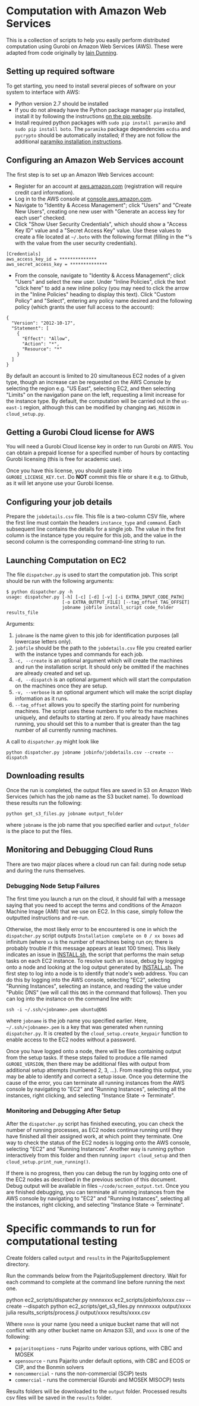 # Computation with Amazon Web Services

This is a collection of scripts to help you easily perform distributed computation using Gurobi on Amazon Web Services (AWS). These were adapted from code originally by [Iain Dunning](https://github.com/IainNZ).

## Setting up required software

To get starting, you need to install several pieces of software on your system to interface with AWS:

 * Python version 2.7 should be installed
 * If you do not already have the Python package manager `pip` installed, install it by following the instructions [on the pip website](https://pip.pypa.io/en/latest/installing.html).
 * Install required python packages with `sudo pip install paramiko` and `sudo pip install boto`. The `paramiko` package dependencies `ecdsa` and `pycrypto` should be automatically installed; if they are not follow the additional [paramiko installation instructions](http://www.paramiko.org/installing.html).

## Configuring an Amazon Web Services account

The first step is to set up an Amazon Web Services account:

 * Register for an account at [aws.amazon.com](https://aws.amazon.com) (registration will require credit card information).
 * Log in to the AWS console at [console.aws.amazon.com](https://console.aws.amazon.com).
 * Navigate to "Identity & Access Management"; click "Users" and "Create New Users", creating one new user with "Generate an access key for each user" checked.
 * Click "Show User Security Credentials", which should show a "Access Key ID" value and a "Secret Access Key" value. Use these values to create a file located at `~/.boto` with the following format (filling in the *'s with the value from the user security credentials).
```
[Credentials]
aws_access_key_id = **************
aws_secret_access_key = **************
```
 * From the console, navigate to "Identity & Access Management"; click "Users" and select the new user. Under "Inline Policies", click the text "click here" to add a new inline policy (you may need to click the arrow in the "Inline Policies" heading to display this text). Click "Custom Policy" and "Select", entering any policy name desired and the following policy (which grants the user full access to the account):
```
{
  "Version": "2012-10-17",
  "Statement": [
    {
      "Effect": "Allow",
      "Action": "*",
      "Resource": "*"
    }
  ]
}
```

By default an account is limited to 20 simultaneous EC2 nodes of a given type, though an increase can be requested on the AWS Console by selecting the region e.g. "US East", selecting EC2, and then selecting "Limits" on the navigation pane on the left, requesting a limit increase for the instance type. By default, the computation will be carried out in the `us-east-1` region, although this can be modified by changing `AWS_REGION` in `cloud_setup.py`.

## Getting a Gurobi Cloud license for AWS

You will need a Gurobi Cloud license key in order to run Gurobi on AWS. You can obtain a prepaid license for a specified number of hours by contacting Gurobi licensing (this is free for academic use).

Once you have this license, you should paste it into `GUROBI_LICENSE_KEY.txt`. Do **NOT** commit this file or share it e.g. to Github, as it will let anyone use your Gurobi license.

## Configuring your job details

Prepare the `jobdetails.csv` file. This file is a two-column CSV file, where the first line must contain the headers `instance_type` and `command`. Each subsequent line contains the details for a single job. The value in the first column is the instance type you require for this job, and the value in the second column is the corresponding command-line string to run.

## Launching Computation on EC2

The file `dispatcher.py` is used to start the computation job. This script should be run with the following arguments:

```
$ python dispatcher.py -h
usage: dispatcher.py [-h] [-c] [-d] [-v] [-i EXTRA_INPUT_CODE_PATH]
                     [-o EXTRA_OUTPUT_FILE] [--tag_offset TAG_OFFSET]
                     jobname jobfile install_script code_folder results_file
```

Arguments:

1. `jobname` is the name given to this job for identification purposes (all lowercase letters only).
2. `jobfile` should be the path to the `jobdetails.csv` file you created earlier with the instance types and commands for each job.
3. `-c, --create` is an optional argument which will create the machines and run the installation script. It should only be omitted if the machines are already created and set up.
4. `-d, --dispatch` is an optional argument which will start the computation on the machines once they are setup.
5. `-v, --verbose` is an optional argument which will make the script display information as it runs.
6. `--tag_offset` allows you to specify the starting point for numbering machines. The script uses these numbers to refer to the machines uniquely, and defaults to starting at zero. If you already have machines running, you should set this to a number that is greater than the tag number of all currently running machines.

A call to `dispatcher.py` might look like

```
python dispatcher.py jobname jobinfo/jobdetails.csv --create --dispatch
```

## Downloading results

Once the run is completed, the output files are saved in S3 on Amazon Web Services (which has the job name as the S3 bucket name). To download these results run the following:

```
python get_s3_files.py jobname output_folder
```

where `jobname` is the job name that you specified earlier and `output_folder` is the place to put the files.

## Monitoring and Debugging Cloud Runs

There are two major places where a cloud run can fail: during node setup and during the runs themselves.

### Debugging Node Setup Failures

The first time you launch a run on the cloud, it should fail with a message saying that you need to accept the terms and conditions of the Amazon Machine Image (AMI) that we use on EC2. In this case, simply follow the outputted instructions and re-run.

Otherwise, the most likely error to be encountered is one in which the `dispatcher.py` script outputs `Installation complete on 0 / xx boxes` ad infinitum (where `xx` is the number of machines being run on; there is probably trouble if this message appears at least 100 times). This likely indicates an issue in [INSTALL.sh](INSTALL.sh), the script that performs the main setup tasks on each EC2 instance. To resolve such an issue, debug by logging onto a node and looking at the log output generated by [INSTALL.sh](INSTALL.sh). The first step to log into a node is to identify that node's web address. You can do this by logging into the AWS console, selecting "EC2", selecting "Running Instances", selecting an instance, and reading the value under "Public DNS" (we will call this `DNS` in the command that follows). Then you can log into the instance on the command line with:

```
ssh -i ~/.ssh/<jobname>.pem ubuntu@DNS
```

where `jobname` is the job name you specified earlier. Here, `~/.ssh/<jobname>.pem` is a key that was generated when running `dispatcher.py`. It is created by the `cloud_setup.create_keypair` function to enable access to the EC2 nodes without a password.

Once you have logged onto a node, there will be files containing output from the setup tasks. If these steps failed to produce a file named `GUROBI_VERSION`, then there may be additional files with output from additional setup attempts (numbered 2, 3, ...). From reading this output, you may be able to identify and correct a setup issue. Once you determine the cause of the error, you can terminate all running instances from the AWS console by navigating to "EC2" and "Running Instances", selecting all the instances, right clicking, and selecting "Instance State -> Terminate".

### Monitoring and Debugging After Setup

After the `dispatcher.py` script has finished executing, you can check the number of running processes, as EC2 nodes continue running until they have finished all their assigned work, at which point they terminate. One way to check the status of the EC2 nodes is logging onto the AWS console, selecting "EC2" and "Running Instances". Another way is running python interactively from this folder and then running `import cloud_setup` and then `cloud_setup.print_num_running()`.

If there is no progress, then you can debug the run by logging onto one of the EC2 nodes as described in the previous section of this document. Debug output will be available in files `~/code/screen_output.txt`. Once you are finished debugging, you can terminate all running instances from the AWS console by navigating to "EC2" and "Running Instances", selecting all the instances, right clicking, and selecting "Instance State -> Terminate".


# Specific commands to run for computational testing

Create folders called `output` and `results` in the PajaritoSupplement directory.

Run the commands below from the PajaritoSupplement directory. Wait for each command to complete at the command line before running the next one.

python ec2_scripts/dispatcher.py nnnnxxxx ec2_scripts/jobinfo/xxxx.csv --create --dispatch
python ec2_scripts/get_s3_files.py nnnnxxxx output/xxxx
julia results_scripts/process.jl output/xxxx results/xxxx.csv

Where `nnnn` is your name (you need a unique bucket name that will not conflict with any other bucket name on Amazon S3), and `xxxx` is one of the following:
* `pajaritooptions` - runs Pajarito under various options, with CBC and MOSEK
* `opensource` - runs Pajarito under default options, with CBC and ECOS or CIP, and the Bonmin solvers
* `noncommercial` - runs the non-commercial (SCIP) tests
* `commercial` - runs the commercial (Gurobi and MOSEK MISOCP) tests

Results folders will be downloaded to the `output` folder. Processed results csv files will be saved in the `results` folder.



